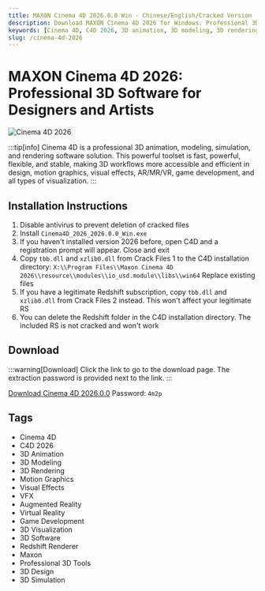 ```yaml
---
title: MAXON Cinema 4D 2026.0.0 Win - Chinese/English/Cracked Version
description: Download MAXON Cinema 4D 2026 for Windows. Professional 3D animation, modeling, simulation and rendering software.
keywords: [Cinema 4D, C4D 2026, 3D animation, 3D modeling, 3D rendering, motion graphics, visual effects, VFX, AR, VR, game development, visualization]
slug: /cinema-4d-2026
---
```


# MAXON Cinema 4D 2026: Professional 3D Software for Designers and Artists

![Cinema 4D 2026](https://www.gfxcamp.com/wp-content/uploads/2025/09/Cinema-4D-2026.jpg)

:::tip[info]
Cinema 4D is a professional 3D animation, modeling, simulation, and rendering software solution. This powerful toolset is fast, powerful, flexible, and stable, making 3D workflows more accessible and efficient in design, motion graphics, visual effects, AR/MR/VR, game development, and all types of visualization.
:::

## Installation Instructions

1. Disable antivirus to prevent deletion of cracked files
2. Install `Cinema4D_2026_2026.0.0_Win.exe`
3. If you haven't installed version 2026 before, open C4D and a registration prompt will appear. Close and exit
4. Copy `tbb.dll` and `xzlib0.dll` from Crack Files 1 to the C4D installation directory:
   `X:\\Program Files\\Maxon Cinema 4D 2026\\resource\\modules\\io_usd.module\\libs\\win64`
   Replace existing files
5. If you have a legitimate Redshift subscription, copy `tbb.dll` and `xzlib0.dll` from Crack Files 2 instead. This won't affect your legitimate RS
6. You can delete the Redshift folder in the C4D installation directory. The included RS is not cracked and won't work

## Download

:::warning[Download]
Click the link to go to the download page. The extraction password is provided next to the link.
:::

[Download Cinema 4D 2026.0.0](https://pan.baidu.com/s/1Mp_yDbFdyMIHw8Yc5aoMyA?pwd=4m2p) 
Password: `4m2p`

## Tags

- Cinema 4D
- C4D 2026
- 3D Animation
- 3D Modeling
- 3D Rendering
- Motion Graphics
- Visual Effects
- VFX
- Augmented Reality
- Virtual Reality
- Game Development
- 3D Visualization
- 3D Software
- Redshift Renderer
- Maxon
- Professional 3D Tools
- 3D Design
- 3D Simulation